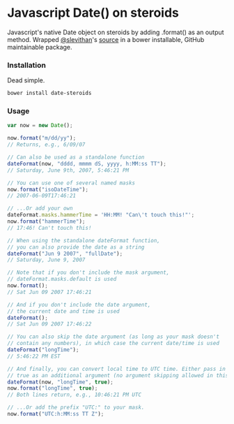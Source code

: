Javascript Date() on steroids
=============

Javascript's native Date object on steroids by adding .format() as an output method.
Wrapped [@slevithan](https://github.com/slevithan)'s [source](http://blog.stevenlevithan.com/archives/date-time-format) in a bower installable, GitHub maintainable package.

### Installation

Dead simple. 

```sh
bower install date-steroids
```

### Usage 

```js
var now = new Date();

now.format("m/dd/yy");
// Returns, e.g., 6/09/07

// Can also be used as a standalone function
dateFormat(now, "dddd, mmmm dS, yyyy, h:MM:ss TT");
// Saturday, June 9th, 2007, 5:46:21 PM

// You can use one of several named masks
now.format("isoDateTime");
// 2007-06-09T17:46:21

// ...Or add your own
dateFormat.masks.hammerTime = 'HH:MM! "Can\'t touch this!"';
now.format("hammerTime");
// 17:46! Can't touch this!

// When using the standalone dateFormat function,
// you can also provide the date as a string
dateFormat("Jun 9 2007", "fullDate");
// Saturday, June 9, 2007

// Note that if you don't include the mask argument,
// dateFormat.masks.default is used
now.format();
// Sat Jun 09 2007 17:46:21

// And if you don't include the date argument,
// the current date and time is used
dateFormat();
// Sat Jun 09 2007 17:46:22

// You can also skip the date argument (as long as your mask doesn't
// contain any numbers), in which case the current date/time is used
dateFormat("longTime");
// 5:46:22 PM EST

// And finally, you can convert local time to UTC time. Either pass in
// true as an additional argument (no argument skipping allowed in this case):
dateFormat(now, "longTime", true);
now.format("longTime", true);
// Both lines return, e.g., 10:46:21 PM UTC

// ...Or add the prefix "UTC:" to your mask.
now.format("UTC:h:MM:ss TT Z");
```
